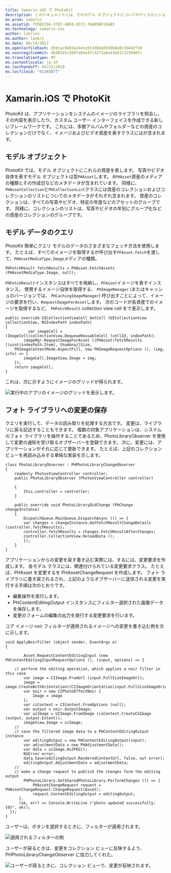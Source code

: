 ```yaml
---
title: Xamarin.iOS で PhotoKit
description: このドキュメントには、そのモデル オブジェクトについてのディスカッション PhotoKit がについて説明する方法、モデル データのクエリへとフォト ライブラリへの変更を保存します。
ms.prod: xamarin
ms.assetid: 7FDEE394-3787-40FA-8372-76A05BF184B3
ms.technology: xamarin-ios
author: lobrien
ms.author: laobri
ms.date: 06/14/2017
ms.openlocfilehash: d59cac9403a244ce553d84e0590b8a9c3d4d2f30
ms.sourcegitcommit: 4b402d1c508fa84e4fc3171a6e43b811323948fc
ms.translationtype: MT
ms.contentlocale: ja-JP
ms.lasthandoff: 04/23/2019
ms.locfileid: "61365877"
---
```

# <a name="photokit-in-xamarinios"></a>Xamarin.iOS で PhotoKit

PhotoKit は、アプリケーションをシステムのイメージのライブラリを照会し、その内容を表示したり、カスタム ユーザー インターフェイスを作成できる新しいフレームワークです。 これには、多数アルバムやフォルダーなどの資産のコレクションだけでなく、イメージおよびビデオ資産を表すクラスにはが含まれます。

## <a name="model-objects"></a>モデル オブジェクト

PhotoKit では、モデル オブジェクトにこれらの資産を表します。 写真やビデオ自体を表すモデル オブジェクトは型`PHAsset`します。 A`PHAsset`資産のメディアの種類とその作成日などのメタデータが含まれています。
同様に、`PHAssetCollection`と`PHCollectionList`クラスには資産のコレクションおよびコレクションのリストについてのメタデータがそれぞれ含まれます。 資産のコレクションは、すべての写真やビデオ、特定の年度などのアセットのグループです。 同様に、コレクションのリストは、写真やビデオの年別にグループ化などの資産のコレクションのグループです。

## <a name="querying-model-data"></a>モデル データのクエリ

PhotoKit 簡単にクエリ モデルのデータのさまざまなフェッチ方法を使用します。 たとえば、すべてのイメージを取得するが呼び出す`PFAsset.Fetch`を渡して、`PHAssetMediaType.Image`メディアの種類。

    PHFetchResult fetchResults = PHAsset.FetchAssets (PHAssetMediaType.Image, null);

`PHFetchResult`インスタンスはすべてを格納し、`PFAsset`イメージを表すインスタンス。 使用するイメージ自体を取得する、 `PHImageManager` (またはキャッシュのバージョンでは、 `PHCachingImageManager`) 呼び出すことによって、イメージの要求を行い、`RequestImageForAsset`します。 次のコードが各資産でのイメージを取得するなど、 `PHFetchResult` collection view cell をで表示します。


    public override UICollectionViewCell GetCell (UICollectionView collectionView, NSIndexPath indexPath)
    {
              var imageCell = (ImageCell)collectionView.DequeueReusableCell (cellId, indexPath);
            imageMgr.RequestImageForAsset ((PHAsset)fetchResults [(uint)indexPath.Item], thumbnailSize,
        PHImageContentMode.AspectFill, new PHImageRequestOptions (), (img, info) => {
            imageCell.ImageView.Image = img;
        });
        return imageCell;
    }

これは、次に示すようにイメージのグリッドが得られます。

![](photokit-images/image4.png "実行中のアプリのイメージのグリッドを表示します。")
 
## <a name="saving-changes-to-the-photo-library"></a>フォト ライブラリへの変更の保存

クエリを実行して、データの読み取りを処理する方法です。 変更は、ライブラリに戻る記述することもできます。 複数の対象アプリケーションは、システムのフォト ライブラリを操作することであるため、PhotoLibraryObserver を使用して変更の通知を受け取るオブザーバーを登録できます。 次に、変更には、アプリケーションがそれに応じて更新できます。 たとえば、上記のコレクション ビューを再読み込みする単純な実装を示します。

    class PhotoLibraryObserver : PHPhotoLibraryChangeObserver
    {
        readonly PhotosViewController controller;
        public PhotoLibraryObserver (PhotosViewController controller)
        
        {
            this.controller = controller;
        }
    
        public override void PhotoLibraryDidChange (PHChange changeInstance)
        {
            DispatchQueue.MainQueue.DispatchAsync (() => {
            var changes = changeInstance.GetFetchResultChangeDetails (controller.fetchResults);
            controller.fetchResults = changes.FetchResultAfterChanges;
            controller.CollectionView.ReloadData ();
            });
        }
    }
    
アプリケーションからの変更を戻す書き込む実際には、するには、変更要求を作成します。 各モデル クラスには、関連付けられている変更要求クラス。 たとえば、PHAsset を変更するを PHAssetChangeRequest を作成します。 フォト ライブラリに書き戻されるされ、上記のようなオブザーバーに送信される変更を実行する手順は次のとおりです。

-   編集操作を実行します。
-   PHContentEditingOutput インスタンスにフィルター選択された画像データを保存します。
-   変更のフォームの編集の出力を発行する変更要求を行います。

コア イメージ noir フィルターが適用されるイメージへの変更を書き込む例を次に示します。

    void ApplyNoirFilter (object sender, EventArgs e)
    {
            
            Asset.RequestContentEditingInput (new PHContentEditingInputRequestOptions (), (input, options) => {
            
        // perform the editing operation, which applies a noir filter in this case
            var image = CIImage.FromUrl (input.FullSizeImageUrl);
            image = image.CreateWithOrientation((CIImageOrientation)input.FullSizeImageOrientation);
            var noir = new CIPhotoEffectNoir {
                Image = image
            };
            var ciContext = CIContext.FromOptions (null);
            var output = noir.OutputImage;
            var uiImage = UIImage.FromImage (ciContext.CreateCGImage (output, output.Extent));
            imageView.Image = uiImage;
        //
        // save the filtered image data to a PHContentEditingOutput instance
            var editingOutput = new PHContentEditingOutput(input);
            var adjustmentData = new PHAdjustmentData();
            var data = uiImage.AsJPEG();
            NSError error;
            data.Save(editingOutput.RenderedContentUrl, false, out error);
            editingOutput.AdjustmentData = adjustmentData;
        //
        // make a change request to publish the changes form the editing output
            PHPhotoLibrary.GetSharedPhotoLibrary.PerformChanges (() => {
                PHAssetChangeRequest request = PHAssetChangeRequest.ChangeRequest(Asset);
                request.ContentEditingOutput = editingOutput;
          },
          (ok, err) => Console.WriteLine ("photo updated successfully: {0}", ok));
      });
    }
    
ユーザーは、ボタンを選択するときに、フィルターが適用されます。

![](photokit-images/image5.png "適用されるフィルターの例")
 
ユーザーが戻るときは、変更をコレクション ビューに反映するよう、PHPhotoLibraryChangeObserver に協力してくれた。

![](photokit-images/image6.png "ユーザーが戻るときに、コレクション ビューで、変更が反映されます。")
